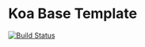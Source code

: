 # Koa Base Template

[![Build Status](https://travis-ci.org/milesalex/koa-base.svg?branch=master)](https://travis-ci.org/milesalex/koa-base)
